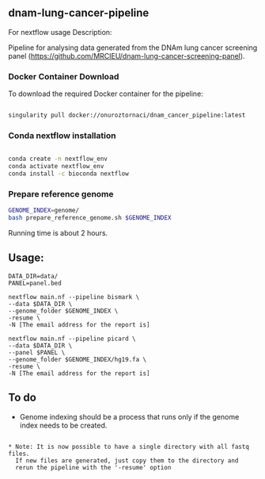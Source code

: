 ## dnam-lung-cancer-pipeline

For nextflow usage Description:

Pipeline for analysing data generated from the DNAm lung cancer screening panel (https://github.com/MRCIEU/dnam-lung-cancer-screening-panel).

### Docker Container Download

To download the required Docker container for the pipeline:

```bash

singularity pull docker://onuroztornaci/dnam_cancer_pipeline:latest

```

### Conda nextflow installation

```bash

conda create -n nextflow_env
conda activate nextflow_env
conda install -c bioconda nextflow

```

### Prepare reference genome 

```bash
GENOME_INDEX=genome/
bash prepare_reference_genome.sh $GENOME_INDEX 

```
Running time is about 2 hours.

## Usage: 

```
DATA_DIR=data/
PANEL=panel.bed

nextflow main.nf --pipeline bismark \
--data $DATA_DIR \
--genome_folder $GENOME_INDEX \
-resume \
-N [The email address for the report is]

nextflow main.nf --pipeline picard \
--data $DATA_DIR \
--panel $PANEL \
--genome_folder $GENOME_INDEX/hg19.fa \
-resume \
-N [The email address for the report is]
```

## To do

* Genome indexing should be a process that runs only if the genome index needs to be created.
```

* Note: It is now possible to have a single directory with all fastq files.
  If new files are generated, just copy them to the directory and
  rerun the pipeline with the '-resume' option
